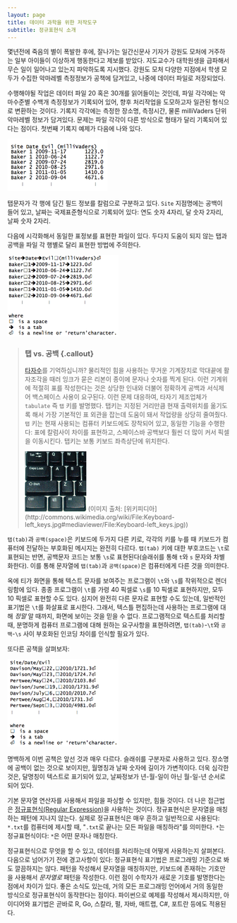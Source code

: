 ```yaml
---
layout: page
title: 데이터 과학을 위한 저작도구
subtitle: 정규표현식 소개
---
```


몇년전에 죽음의 별이 폭발한 후에, 잘나가는 일간신문사 기자가 강원도 모처에 거주하는 일부 아이들이
이상하게 행동한다고 제보를 받았다. 지도교수가 대학원생을 급파해서 무슨 일이 일어나고 있는지
파악하도록 지시했다. 강원도 모처 다양한 지점에서 학생 모두가 수집한 악마레벨 측정정보가 
공책에 담겨있고, 나중에 데이터 파일로 저장되었다.

수행해야될 작업은 데이터 파일 20 혹은 30개를 읽어들이는 것인데,
파일 각각에는 악마수준별 수백개 측정정보가 기록되어 있어,
향후 처리작업을 도모하고자 일관된 형식으로 변환하는 것이다.
기록지 각각에는 측정한 장소명, 측정시간, 물론 milliVaders 단위 악마레벨 정보가 
담겨있다. 문제는 파일 각각이 다른 방식으로 형태가 달리 기록되어 있다는 점이다.
첫번째 기록지 예제가 다음에 나와 있다.

<img src="fig/regex-intro-notebook-1.png" alt="" width="45%" />

탭문자가 각 행에 담긴 필드 정보를 칼럼으로 구분하고 있다.
`Site` 지점명에는 공백이 들어 있고, 날짜는 국제표준형식으로 기록되어 있다: 
연도 숫자 4자리, 달 숫자 2자리, 날짜 숫자 2자리.

다음에 시각화해서 동일한 표정보를 표현한 파일이 있다.
두다지 도움이 되지 않는 탭과 공백을 파일 각 행별로 달리 표현한 방법에 주의한다.

<img src="fig/regex-intro-notebook-1-metachars.png" alt="" width="50%" />

> ### 탭 vs. 공백 {.callout}
> 
> [타자수](http://krdic.naver.com/detail.nhn?docid=39086300)를 기억하십니까?
> 물리적인 힘을 사용하는 무거운 기계장치로 막대끝에 활자조각을 때러 잉크가 묻은 리본이 
> 종이에 문자나 숫자를 찍게 된다. 이런 기계위에 적절히 표를 작성한다는 것은
> 상당한 인내와 더불어 정확하게 공백과 서식제어 백스페이스 사용이 요구된다.
> 이런 문제 대응하여, 타자기 제조업체가 `tabulate` 즉 `탭` 키를 발명했다.
> 탭키는 지정된 거리만큼 현재 출력위치를 옮기도록 해서 가장 기본적인 표 외관을 
> 잡는데 도움이 돼서 작업량을 상당히 줄여줬다.
> `탭` 키는 현재 사용되는 컴퓨터 키보드에도 장착되어 있고, 동일한 기능을 수행한다:
> 표에 칼럼사이 차이를 표현하고, 스페이스바 공백보다 훨씬 더 많이 커서 픽셀을 이동시킨다.
> 탭키는 보통 키보드 좌측상단에 위치한다.
> 
> <img src="fig/regex-Keyboard-left_keys.jpg" alt="" width="30%" />
> (이미지 출처: [위키피디아](http://commons.wikimedia.org/wiki/File:Keyboard-left_keys.jpg#mediaviewer/File:Keyboard-left_keys.jpg))

`탭(tab)`과 `공백(space)`은 키보드에 두가지 다른 키로,
각각의 키를 누를 때 키보드가 컴퓨터에 전달하는 부호화된 메시지는 완전히 다르다.
`탭(tab)` 키에 대한 부호코드는 `\t`로 표현되는 반면,
공백문자 코드는 보통 `\s`로 표현된다(슬래쉬를 통해 `t`와 `s` 문자와 차별화한다).
이를 통해 문자열에 `탭(tab)`과 `공백(space)`은 컴퓨터에게 다른 것을 의미한다.

옥에 티가 화면을 통해 텍스트 문자를 보여주는 프로그램이 `\t`와 `\s`를 작위적으로 렌더링함에 있다.
종종 프로그램이 `\t`를 가령 40 픽셀로 `\s`를 10 픽셀로 표현하지만, 모두 10 픽셀로 표현할 수도 있다.
심지어 완전히 다른 문자로 표현할 수도 있는데, 일반적인 표기법은 `\t`를 화살표로 표시한다. 그래서,
텍스틀 편집하는데 사용하는 프로그램에 대해 *정말* 알 때까지, 화면에 보이는 것을 믿을 수 없다. 
프로그램적으로 텍스트를 처리할 때, 분명하게 컴퓨터 프로그램에 대해 원하는 요구사항을 표현하려면, 
`탭(tab)`-`\t`와 `공백`-`\s` 사이 부호화된 인코딩 차이를 인식할 필요가 있다.

또다른 공책을 살펴보자:

<img src="fig/regex-intro-notebook-2.png" alt="" width="50%" />

명백하게 이번 공책은 앞선 것과 매우 다르다.
슬래쉬를 구분자로 사용하고 있다.
장소명에 공백이 없는 것으로 보이지만, 월명칭과 날짜 숫자에 길이가 가변적이다.
더욱 심각한 것은, 달명칭이 텍스트로 표기되어 있고, 날짜정보가 년-월-일이 아닌 월-일-년 순서로 되어 있다.

기본 문자열 연산자를 사용해서 파일을 파싱할 수 있지만, 힘들 것이다.
더 나은 접근법은 [정규표현식(Regular Expression)](http://ko.wikipedia.org/wiki/정규_표현식)을 사용하는 것이다. 정규표현식은 문자열을 매칭하는 패턴에 지나지 않는다.
실제로 정규표현식은 매우 흔하고 일반적으로 사용된다: `*.txt`를 컴퓨터에 제시할 때,
"`.txt`로 끝나는 모든 파일을 매칭하라"를 의미한다.
`*`는 정규표현식이다: `*`은 어떤 문자나 매칭한다.

정규표현식으로 무엇을 할 수 있고, 데이터를 처리하는데 어떻게 사용하는지 살펴본다.
다음으로 넘어가기 전에 경고사항이 있다: 정규표현식 표기법은 프로그래밍 기준으로 봐도 깔끔하지는 않다.
패턴을 작성해서 문자열을 매칭하지만, 키보드에 존재하는 기호만을 사용해서 *문자열로* 패턴을 작성한다.
이런 점이 수학자가 새로운 기호를 발명한다는 점에서 차이가 있다.
좋은 소식도 있는데, 거의 모든 프로그래밍 언어에서 거의 동일한 방식으로 정규표현식이 동작한다는 점이다.
파이썬으로 예제를 작성해서 제시하지만, 아이디어와 표기법은 곧바로 R, Go, 스칼라, 펄, 자바, 매트랩, C#, 포트란 등에도 적용된다.


